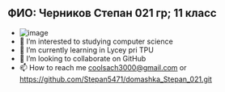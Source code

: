 
## ФИО: Черников Степан 021 гр; 11 класс
- ![image](https://user-images.githubusercontent.com/114472390/192467910-26db5cb4-2eda-4431-9b53-60151b9b934f.png)
- 👀 I’m interested to studying computer science
- 🌱 I’m currently learning in Lycey pri TPU
- 💞️ I’m looking to collaborate on GitHub
- 📫 How to reach me coolsach3000@gmail.com or https://github.com/Stepan5471/domashka_Stepan_021.git

<!---
Stepan5471/Stepan5471 is a ✨ special ✨ repository because its `README.md` (this file) appears on your GitHub profile.
You can click the Preview link to take a look at your changes.
---
